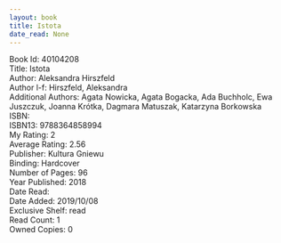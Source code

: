 ```yaml
---
layout: book
title: Istota
date_read: None
---
```


Book Id: 40104208<br />
Title: Istota<br />
Author: Aleksandra Hirszfeld<br />
Author l-f: Hirszfeld, Aleksandra<br />
Additional Authors: Agata Nowicka, Agata Bogacka, Ada Buchholc, Ewa Juszczuk, Joanna Krótka, Dagmara Matuszak, Katarzyna Borkowska<br />
ISBN: <br />
ISBN13: 9788364858994<br />
My Rating: 2<br />
Average Rating: 2.56<br />
Publisher: Kultura Gniewu  <br />
Binding: Hardcover<br />
Number of Pages: 96<br />
Year Published: 2018<br />
Date Read: <br />
Date Added: 2019/10/08<br />
Exclusive Shelf: read<br />
Read Count: 1<br />
Owned Copies: 0<br />

